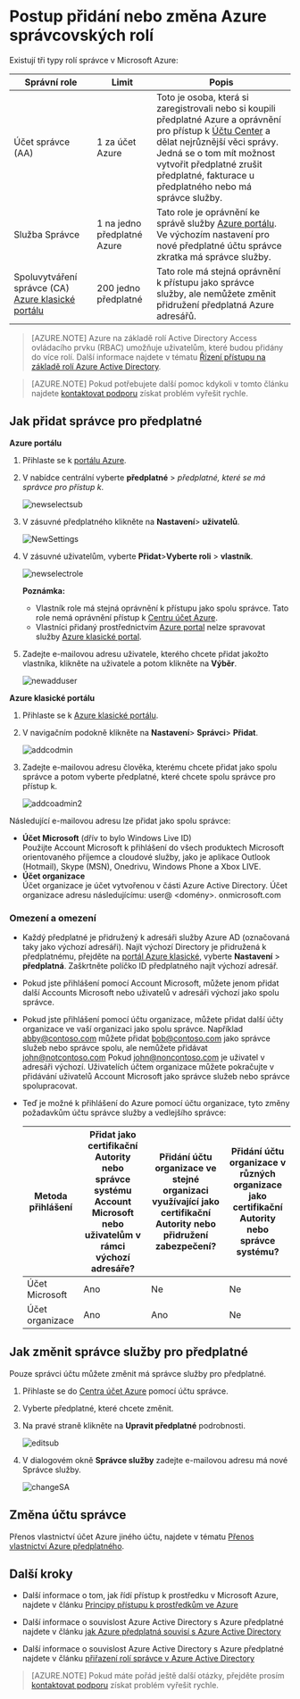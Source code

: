 <properties
    pageTitle="Postup přidání nebo změna Azure správcovských rolí | Microsoft Azure"
    description="Popisuje, jak přidat nebo změnit Azure spolu správce, Správce služeb a účtů správce"
    services=""
    documentationCenter=""
    authors="genlin"
    manager="mbaldwin"
    editor=""
    tags="billing"/>

<tags
    ms.service="billing"
    ms.workload="na"
    ms.tgt_pltfrm="na"
    ms.devlang="na"
    ms.topic="article"
    ms.date="08/17/2016"
    ms.author="genli"/>

# <a name="how-to-add-or-change-azure-administrator-roles"></a>Postup přidání nebo změna Azure správcovských rolí

Existují tři typy rolí správce v Microsoft Azure:

| Správní role   | Limit  | Popis
| ------------- | ------------- |---------------|
|Účet správce (AA)  | 1 za účet Azure  |Toto je osoba, která si zaregistrovali nebo si koupili předplatné Azure a oprávnění pro přístup k [Účtu Center](https://account.windowsazure.com/Home/Index) a dělat nejrůznější věci správy. Jedná se o tom mít možnost vytvořit předplatné zrušit předplatné, fakturace u předplatného nebo má správce služby.
| Služba Správce | 1 na jedno předplatné Azure  |Tato role je oprávnění ke správě služby [Azure portálu](https://portal.azure.com). Ve výchozím nastavení pro nové předplatné účtu správce zkratka má správce služby.|
|Spoluvytváření správce (CA) [Azure klasické portálu](https://manage.windowsazure.com)|200 jedno předplatné| Tato role má stejná oprávnění k přístupu jako správce služby, ale nemůžete změnit přidružení předplatná Azure adresářů. |

> [AZURE.NOTE] Azure na základě rolí Active Directory Access ovládacího prvku (RBAC) umožňuje uživatelům, které budou přidány do více rolí. Další informace najdete v tématu [Řízení přístupu na základě rolí Azure Active Directory](./active-directory/role-based-access-control-configure.md).

> [AZURE.NOTE] Pokud potřebujete další pomoc kdykoli v tomto článku najdete [kontaktovat podporu](https://portal.azure.com/?#blade/Microsoft_Azure_Support/HelpAndSupportBlade) získat problém vyřešit rychle.

## <a name="how-to-add-an-admin-for-a-subscription"></a>Jak přidat správce pro předplatné

**Azure portálu**

1. Přihlaste se k [portálu Azure](https://portal.azure.com).

2. V nabídce centrální vyberte **předplatné** > *předplatné, které se má správce pro přístup k*.

    ![newselectsub](./media/billing-add-change-azure-subscription-administrator/newselectsub.png)

3. V zásuvné předplatného klikněte na **Nastavení**> **uživatelů**.

    ![NewSettings](./media/billing-add-change-azure-subscription-administrator/newsettings.png)
4. V zásuvné uživatelům, vyberte **Přidat**>**Vyberte roli** > **vlastník**.

    ![newselectrole](./media/billing-add-change-azure-subscription-administrator/newselectrole.png)

    **Poznámka:**
    - Vlastník role má stejná oprávnění k přístupu jako spolu správce. Tato role nemá oprávnění přístup k [Centru účet Azure](https://account.windowsazure.com/subscriptions).
    - Vlastníci přidaný prostřednictvím [Azure portal](https://portal.azure.com) nelze spravovat služby [Azure klasické portal](https://manage.windowsazure.com).  

5. Zadejte e-mailovou adresu uživatele, kterého chcete přidat jakožto vlastníka, klikněte na uživatele a potom klikněte na **Výběr**.

    ![newadduser](./media/billing-add-change-azure-subscription-administrator/newadduser.png)

**Azure klasické portálu**

1. Přihlaste se k [Azure klasické portálu](https://manage.windowsazure.com/).

2. V navigačním podokně klikněte na **Nastavení**> **Správci**> **Přidat**. </br>

    ![addcodmin](./media/billing-add-change-azure-subscription-administrator/addcoadmin.png)

3. Zadejte e-mailovou adresu člověka, kterému chcete přidat jako spolu správce a potom vyberte předplatné, které chcete spolu správce pro přístup k.</br>

    ![addcoadmin2](./media/billing-add-change-azure-subscription-administrator/addcoadmin2.png)</br>

Následující e-mailovou adresu lze přidat jako spolu správce:

* **Účet Microsoft** (dřív to bylo Windows Live ID) </br>
 Použijte Account Microsoft k přihlášení do všech produktech Microsoft orientovaného příjemce a cloudové služby, jako je aplikace Outlook (Hotmail), Skype (MSN), Onedrivu, Windows Phone a Xbox LIVE.
* **Účet organizace**</br>
 Účet organizace je účet vytvořenou v části Azure Active Directory. Účet organizace adresu následujícímu: user@ &lt;domény&gt;. onmicrosoft.com

### <a name="limitations-and-restrictions"></a>Omezení a omezení

 * Každý předplatné je přidružený k adresáři služby Azure AD (označovaná taky jako výchozí adresáři). Najít výchozí Directory je přidružená k předplatnému, přejděte na [portál Azure klasické](https://manage.windowsazure.com/), vyberte **Nastavení** > **předplatná**. Zaškrtněte políčko ID předplatného najít výchozí adresář.

 * Pokud jste přihlášení pomocí Account Microsoft, můžete jenom přidat další Accounts Microsoft nebo uživatelů v adresáři výchozí jako spolu správce.

 * Pokud jste přihlášení pomocí účtu organizace, můžete přidat další účty organizace ve vaší organizaci jako spolu správce. Například abby@contoso.com můžete přidat bob@contoso.com jako správce služeb nebo správce spolu, ale nemůžete přidávat john@notcontoso.com Pokud john@noncontoso.com je uživatel v adresáři výchozí. Uživatelích účtem organizace můžete pokračujte v přidávání uživatelů Account Microsoft jako správce služeb nebo správce spolupracovat.

 * Teď je možné k přihlášení do Azure pomocí účtu organizace, tyto změny požadavkům účtu správce služby a vedlejšího správce:

    Metoda přihlášení| Přidat jako certifikační Autority nebo správce systému Account Microsoft nebo uživatelům v rámci výchozí adresáře?  |Přidání účtu organizace ve stejné organizaci využívající jako certifikační Autority nebo přidružení zabezpečení? |Přidání účtu organizace v různých organizace jako certifikační Autority nebo správce systému?
    ------------- | ------------- |---------------|---------------
    Účet Microsoft |Ano|Ne|Ne
    Účet organizace|Ano|Ano|Ne

## <a name="how-to-change-service-administrator-for-a-subscription"></a>Jak změnit správce služby pro předplatné

Pouze správci účtu můžete změnit má správce služby pro předplatné.

1. Přihlaste se do [Centra účet Azure](https://account.windowsazure.com/subscriptions) pomocí účtu správce.

2. Vyberte předplatné, které chcete změnit.

3. Na pravé straně klikněte na **Upravit předplatné** podrobnosti. </br>

    ![editsub](./media/billing-add-change-azure-subscription-administrator/editsub.png)

4. V dialogovém okně **Správce služby** zadejte e-mailovou adresu má nové Správce služby. </br>

    ![changeSA](./media/billing-add-change-azure-subscription-administrator/changeSA.png)

## <a name="how-to-change-the-account-administrator"></a>Změna účtu správce

Přenos vlastnictví účet Azure jiného účtu, najdete v tématu [Přenos vlastnictví Azure předplatného](billing-subscription-transfer.md).

## <a name="next-steps"></a>Další kroky

* Další informace o tom, jak řídí přístup k prostředku v Microsoft Azure, najdete v článku [Principy přístupu k prostředkům ve Azure](./active-directory/active-directory-understanding-resource-access.md)

* Další informace o souvislost Azure Active Directory s Azure předplatné najdete v článku [jak Azure předplatná souvisí s Azure Active Directory](./active-directory/active-directory-how-subscriptions-associated-directory.md)

* Další informace o souvislost Azure Active Directory s Azure předplatné najdete v článku [přiřazení rolí správce v Azure Active Directory](./active-directory/active-directory-assign-admin-roles.md)

> [AZURE.NOTE] Pokud máte pořád ještě další otázky, přejděte prosím [kontaktovat podporu](https://portal.azure.com/?#blade/Microsoft_Azure_Support/HelpAndSupportBlade) získat problém vyřešit rychle.
